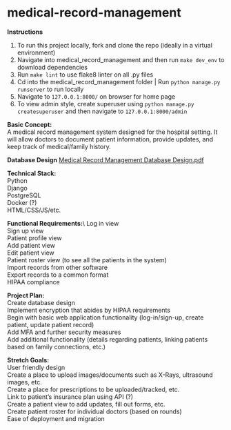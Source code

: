 # medical-record-management

**Instructions**
1. To run this project locally, fork and clone the repo (ideally in a virtual environment)
1. Navigate into medical_record_management and then run `make dev_env` to download dependencies
1. Run `make lint` to use flake8 linter on all .py files
1. Cd into the medical_record_management folder
|      Run `python manage.py runserver` to run locally
3. Navigate to `127.0.0.1:8000/` on browser for home page
4. To view admin style, create superuser using `python manage.py createsuperuser` and then navigate to `127.0.0.1:8000/admin`

**Basic Concept:**\
A medical record management system designed for the hospital setting. It will allow doctors to document patient information, provide updates, and keep track of medical/family history.

**Database Design**
[Medical Record Management Database Design.pdf](https://github.com/Michie740/medical-record-management/files/7165864/Medical.Record.Management.Database.Design.pdf)


**Technical Stack:** \
Python\
Django\
PostgreSQL\
Docker (?)\
HTML/CSS/JS/etc.

**Functional Requirements:**\ 
Log in view\
Sign up view\
Patient profile view\
Add patient view\
Edit patient view\
Patient roster view (to see all the patients in the system)\
Import records from other software\
Export records to a common format\
HIPAA compliance

**Project Plan:**\
Create database design\
Implement encryption that abides by HIPAA requirements\
Begin with basic web application functionality (log-in/sign-up, create patient, update patient record)\
Add MFA and further security measures\
Add additional functionality (details regarding patients, linking patients based on family connections, etc.)

**Stretch Goals:**\
User friendly design\
Create a place to upload images/documents such as X-Rays, ultrasound images, etc.\
Create a place for prescriptions to be uploaded/tracked, etc.\
Link to patient’s insurance plan using API (?)\
Create a patient view to add updates, fill out forms, etc.\
Create patient roster for individual doctors (based on rounds)\
Ease of deployment and migration
